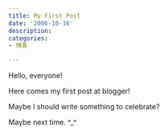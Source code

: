 ```yaml
---
title: My First Post
date: '2006-10-16'
description:
categories:
- 博客

---
```

Hello, everyone!

Here comes my first post at blogger!

Maybe I should write something to celebrate?

Maybe next time. ^_^
